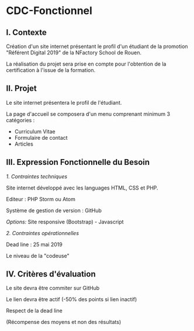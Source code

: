 # CDC-Fonctionnel

## I. Contexte

Création d'un site internet présentant le profil d'un étudiant de la promotion "Référent Digital 2019" de la NFactory School de Rouen. 

La réalisation du projet sera prise en compte pour l'obtention de la certification à l'issue de la formation.

## II. Projet 

Le site internet présentera le profil de l'étudiant. 

La page d'accueil se composera d'un menu comprenant minimum 3 catégories : 

+ Curriculum Vitae 
+ Formulaire de contact
+ Articles

## III. Expression Fonctionnelle du Besoin 

*1. Contraintes techniques*

Site internet développé avec les languages HTML, CSS et PHP. 

Editeur : PHP Storm ou Atom

Système de gestion de version : GitHub


*Options:* Site responsive (Bootstrap) - Javascript



*2. Contraintes opérationnelles*

Dead line : 25 mai 2019

Le niveau de la "codeuse"


## IV. Critères d'évaluation 

Le site devra être commiter sur GitHub

Le lien devra être actif (-50% des points si lien inactif)

Respect de la dead line

(Récompense des moyens et non des résultats)















